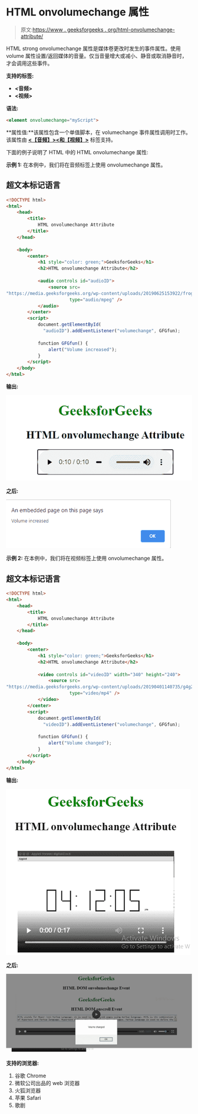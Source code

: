 # HTML onvolumechange 属性

> 原文:[https://www . geeksforgeeks . org/html-onvolumechange-attribute/](https://www.geeksforgeeks.org/html-onvolumechange-attribute/)

HTML strong onvolumechange 属性是媒体卷更改时发生的事件属性。使用 volume 属性设置/返回媒体的音量。仅当音量增大或减小、静音或取消静音时，才会调用这些事件。

**支持的标签:**

*   **<音频>**
*   **<视频>**

**语法:**

```html
<element onvolumechange="myScript">
```

**属性值:**该属性包含一个单值脚本，在 volumechange 事件属性调用时工作。该属性由 [**<【音频】>**](https://www.geeksforgeeks.org/html5-audio/)[**<和【视频】>**](https://www.geeksforgeeks.org/html5-video/) 标签支持。

下面的例子说明了 HTML 中的 HTML onvolumechange 属性:

**示例 1:** 在本例中，我们将在音频标签上使用 onvolumechange 属性。

## 超文本标记语言

```html
<!DOCTYPE html>
<html>
    <head>
        <title>
            HTML onvolumechange Attribute
        </title>
    </head>

    <body>
        <center>
            <h1 style="color: green;">GeeksforGeeks</h1>
            <h2>HTML onvolumechange Attribute</h2>

            <audio controls id="audioID">
                <source src=
"https://media.geeksforgeeks.org/wp-content/uploads/20190625153922/frog.mp3"
                        type="audio/mpeg" />
            </audio>
        </center>
        <script>
            document.getElementById(
              "audioID").addEventListener("volumechange", GFGfun);

            function GFGfun() {
                alert("Volume increased");
            }
        </script>
    </body>
</html>
```

**输出:**

[![](img/e149a654fbc187878623b27be4354a40.png)](https://media.geeksforgeeks.org/wp-content/uploads/20200809005650/g.png)

**之后:**

[![](img/e488c4cf342888d89405f1d85812ad5f.png)](https://media.geeksforgeeks.org/wp-content/uploads/20200809005837/arit.png)

**示例 2:** 在本例中，我们将在视频标签上使用 onvolumechange 属性。

## 超文本标记语言

```html
<!DOCTYPE html>
<html>
    <head>
        <title>
            HTML onvolumechange Attribute
        </title>
    </head>

    <body>
        <center>
            <h1 style="color: green;">GeeksforGeeks</h1>
            <h2>HTML onvolumechange Attribute</h2>

            <video controls id="videoID" width="340" height="240">
                <source src=
"https://media.geeksforgeeks.org/wp-content/uploads/20190401140735/g4g2.mp4"
                        type="video/mp4" />
            </video>
        </center>
        <script>
            document.getElementById(
              "videoID").addEventListener("volumechange", GFGfun);

            function GFGfun() {
                alert("Volume changed");
            }
        </script>
    </body>
</html>
```

**输出:**

[![](img/31e940c8503dcda35418423b66523b04.png)](https://media.geeksforgeeks.org/wp-content/uploads/20200811000813/crop.png)

**之后:**

[![](img/3ddafab9cea64cebecf647d00efeb6d7.png)](https://media.geeksforgeeks.org/wp-content/uploads/20200811000903/bro.png)

**支持的浏览器:**

1.  谷歌 Chrome
2.  微软公司出品的 web 浏览器
3.  火狐浏览器
4.  苹果 Safari
5.  歌剧